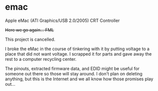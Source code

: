 # emac
Apple eMac (ATI Graphics/USB 2.0/2005) CRT Controller

~~Here we go again... FML~~

This project is cancelled.

I broke the eMac in the course of tinkering with it by putting voltage to a place that did not want voltage. I scrapped it for parts and gave away the rest to a computer recycling center.

The pinouts, extracted firmware data, and EDID might be useful for someone out there so those will stay around. I don't plan on deleting anything, but this is the Internet and we all know how those promises play out...

